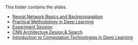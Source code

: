 This folder contains the slides.
* [Neural Network Basics and Backpropagation](network+basics+2019.pdf)
* [Practical Methodology in Deep Learning](Practical+Methodology+in+Deep+Learning(1).pdf)
* [Experiment Session](Practical+Deep+Learning_+Experiments.pdf)
* [CNN Architecture Design & Search](architecture%202019.pdf)
* [Introduction to Computation Technologies in Deep Learning](dl-comp-tech(1).pdf)
